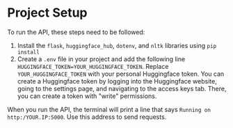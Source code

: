 # Project Setup
To run the API, these steps need to be followed:
1. Install the `flask`, `huggingface_hub`, `dotenv`, and `nltk` libraries using `pip install`
2. Create a `.env` file in your project and add the following line `HUGGINGFACE_TOKEN=YOUR_HUGGINGFACE_TOKEN`. Replace `YOUR_HUGGINGFACE_TOKEN` with your personal Huggingface token.
   You can create a Huggingface token by logging into the Huggingface website, going to the settings page, and navigating to the access keys tab. There, you can create a token with
   "write" permissions.

When you run the API, the terminal will print a line that says `Running on http:/YOUR.IP:5000`. Use this address to send requests.
